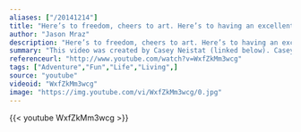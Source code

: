 ```yaml
---
aliases: ["/20141214"]
title: "Here’s to freedom, cheers to art. Here’s to having an excellent adventure and may the stopping never start."
author: "Jason Mraz"
description: "Here’s to freedom, cheers to art. Here’s to having an excellent adventure and may the stopping never start. - Jason Mraz quotes from GetInspired365.com"
summary: "This video was created by Casey Neistat (linked below). Casey's description for the video: Nike asked me to make a movie about what it means to make it count. Instead of making their movie I spent their entire budget travelling around the world with my friend Max. We'd keep going until the money ran out. It took 10 days"
referenceurl: "http://www.youtube.com/watch?v=WxfZkMm3wcg"
tags: ["Adventure","Fun","Life","Living",]
source: "youtube"
videoid: "WxfZkMm3wcg"
image: "https://img.youtube.com/vi/WxfZkMm3wcg/0.jpg"
---
```


{{< youtube WxfZkMm3wcg >}}
